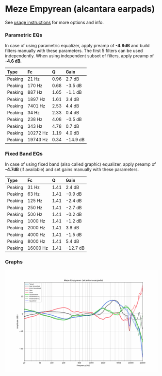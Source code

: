 # Meze Empyrean (alcantara earpads)
See [usage instructions](https://github.com/jaakkopasanen/AutoEq#usage) for more options and info.

### Parametric EQs
In case of using parametric equalizer, apply preamp of **-4.9dB** and build filters manually
with these parameters. The first 5 filters can be used independently.
When using independent subset of filters, apply preamp of **-4.6 dB**.

| Type    | Fc       |    Q | Gain     |
|:--------|:---------|:-----|:---------|
| Peaking | 21 Hz    | 0.96 | 2.7 dB   |
| Peaking | 170 Hz   | 0.68 | -3.5 dB  |
| Peaking | 887 Hz   | 1.65 | -1.1 dB  |
| Peaking | 1897 Hz  | 1.61 | 3.4 dB   |
| Peaking | 7401 Hz  | 2.53 | 4.4 dB   |
| Peaking | 34 Hz    | 2.33 | 0.4 dB   |
| Peaking | 238 Hz   | 4.08 | -0.5 dB  |
| Peaking | 343 Hz   | 4.78 | 0.7 dB   |
| Peaking | 10272 Hz | 1.19 | 4.0 dB   |
| Peaking | 19743 Hz | 0.34 | -14.9 dB |

### Fixed Band EQs
In case of using fixed band (also called graphic) equalizer, apply preamp of **-4.7dB**
(if available) and set gains manually with these parameters.

| Type    | Fc       |    Q | Gain     |
|:--------|:---------|:-----|:---------|
| Peaking | 31 Hz    | 1.41 | 2.4 dB   |
| Peaking | 63 Hz    | 1.41 | -0.9 dB  |
| Peaking | 125 Hz   | 1.41 | -2.4 dB  |
| Peaking | 250 Hz   | 1.41 | -2.7 dB  |
| Peaking | 500 Hz   | 1.41 | -0.2 dB  |
| Peaking | 1000 Hz  | 1.41 | -1.2 dB  |
| Peaking | 2000 Hz  | 1.41 | 3.8 dB   |
| Peaking | 4000 Hz  | 1.41 | -1.5 dB  |
| Peaking | 8000 Hz  | 1.41 | 5.4 dB   |
| Peaking | 16000 Hz | 1.41 | -12.7 dB |

### Graphs
![](./Meze%20Empyrean%20(alcantara%20earpads).png)